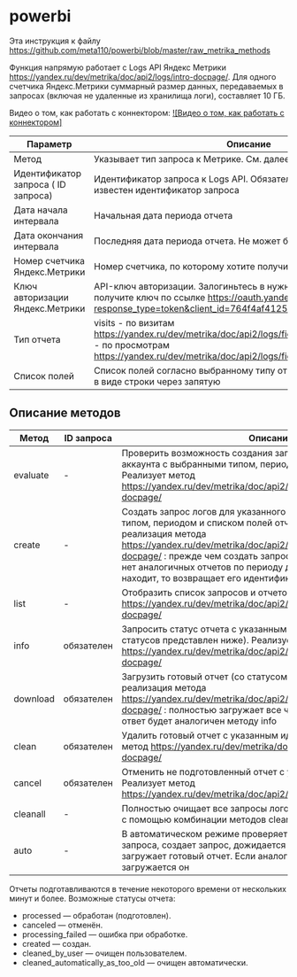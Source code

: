 # powerbi

Эта инструкция к файлу https://github.com/meta110/powerbi/blob/master/raw_metrika_methods

Функция напрямую работает с Logs API Яндекс Метрики https://yandex.ru/dev/metrika/doc/api2/logs/intro-docpage/. Для одного счетчика Яндекс.Метрики суммарный размер данных, передаваемых в запросах (включая не удаленные из хранилища логи), составляет 10 ГБ.

Видео о том, как работать с коннектором:
 [![Видео о том, как работать с коннектором]](https://youtu.be/BZhgrGVJ1SY)


Параметр|Описание
--------|--------
Метод | Указывает тип запроса к Метрике. См. далеее
Идентификатор запроса ( ID запроса) | Идентификатор запроса к Logs API. Обязателен для методов вам известен идентификатор запроса
Дата начала интервала | Начальная дата периода отчета
Дата окончания интервала | Последняя дата периода отчета. Не может быть сегодняшним числом
Номер счетчика Яндекс.Метрики | Номер счетчика, по которому хотите получить статистику
Ключ авторизации Яндекс.Метрики | API-ключ авторизации. Залогиньтесь в нужном аккаунте Метрики и получите ключ по ссылке https://oauth.yandex.ru/authorize?response_type=token&client_id=764f4af41256427ba87965a7ed31ea3d
Тип отчета |visits - по визитам https://yandex.ru/dev/metrika/doc/api2/logs/fields/visits-docpage/ , hits - по просмотрам https://yandex.ru/dev/metrika/doc/api2/logs/fields/hits-docpage/
Список полей | Список полей согласно выбранному типу отчета в виде списка list или в виде строки через запятую

## Описание методов

Метод | ID запроса | Описание
------|---------|-----
evaluate|-|Проверить возможность создания запроса логов для указанного аккаунта с выбранными типом, периодом и списком полей отчета. Реализует метод https://yandex.ru/dev/metrika/doc/api2/logs/queries/evaluate-docpage/
create|-|Создать запрос логов для указанного аккаунта с выбранными типом, периодом и списком полей отчета. Расширенная реализация метода https://yandex.ru/dev/metrika/doc/api2/logs/queries/createlogrequest-docpage/ : прежде чем создать запрос, проверяет, что в аккаунте нет аналогичных отчетов по периоду дат, типу отчета и полям. Если находит, то возвращает его идентификатор
list|-|Отобразить список запросов и отчетов в аккаунте. Реализует метод https://yandex.ru/dev/metrika/doc/api2/logs/queries/getlogrequests-docpage/
info|обязателен|Запросить статус отчета с указанным идентификатором (список статусов представлен ниже). Реализует метод https://yandex.ru/dev/metrika/doc/api2/logs/queries/getlogrequest-docpage/
download|обязателен|Загрузить готовый отчет (со статусом processed). Расширенная реализация метода https://yandex.ru/dev/metrika/doc/api2/logs/queries/download-docpage/ : полностью загружает все части. Если отчет не готов, то ответ будет аналогичен методу info
clean|обязателен|Удалить готовый отчет с указанным идентификатором. Реализует метод https://yandex.ru/dev/metrika/doc/api2/logs/queries/clean-docpage/
cancel|обязателен|Отменить не подготовленный отчет с указанным идентификатором. Реализует метод https://yandex.ru/dev/metrika/doc/api2/logs/queries/cancel-docpage/
cleanall|-|Полностью очищает все запросы логов и готовые отчеты в аккаунте с помощью комбинации методов clean и cancel
auto|-|В автоматическом режиме проверяет возможность создания запроса, создает запрос, дожидается подготовки отчета и загружает готовый отчет. Если аналогичный отчет уже есть, то загружается он


Отчеты подготавливаются в течение некоторого времени от нескольких минут и более. Возможные статусы отчета:
* processed — обработан (подготовлен).
* canceled — отменён.
* processing_failed — ошибка при обработке.
* created — создан.
* cleaned_by_user — очищен пользователем.
* cleaned_automatically_as_too_old — очищен автоматически.
